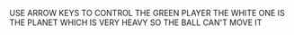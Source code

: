 USE ARROW KEYS TO CONTROL THE GREEN PLAYER
THE WHITE ONE IS THE PLANET WHICH IS VERY HEAVY SO THE BALL CAN'T MOVE IT
